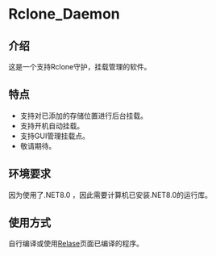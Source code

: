 # Rclone_Daemon

## 介绍

这是一个支持Rclone守护，挂载管理的软件。

## 特点

* 支持对已添加的存储位置进行后台挂载。
* 支持开机自动挂载。
* 支持GUI管理挂载点。
* 敬请期待。

## 环境要求

因为使用了.NET8.0 ，因此需要计算机已安装.NET8.0的运行库。

## 使用方式

自行编译或使用[Relase](https://github.com/GoodBoyboy666/Rclone_Daemon/releases)页面已编译的程序。
